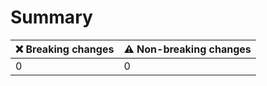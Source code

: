 # Summary

| ❌ Breaking changes | ⚠️ Non-breaking changes |
|---------------------|-------------------------|
| 0                   | 0                       |
